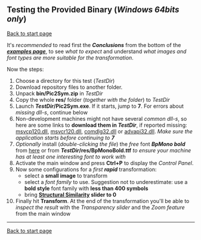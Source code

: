 ## Testing the Provided Binary (*Windows 64bits only*) ##

[Back to start page](../ReadMe.md)

It&#39;s *recommended* to read first the ***Conclusions*** from the bottom of the ***[examples page](results.md)***, to see *what to expect* and understand *what images and font types are more suitable for the transformation*.

Now the steps:
1. Choose a directory for this test (*TestDir*)
2. Download repository files to another folder.
3. Unpack **bin/Pic2Sym.zip** in *TestDir*
4. Copy the whole **res/** folder (*together with the folder*) to *TestDir*
5. Launch ***TestDir*/Pic2Sym.exe**. If it starts, jump to **7**. For errors about *missing dll\-s*, continue below
6. Non\-development machines might not have several *common dll-s*, so here are some links to **download them in *TestDir***, if reported missing: [msvcp120.dll][], [msvcr120.dll][], [comdlg32.dll][] or [advapi32.dll][]. *Make sure the application starts before continuing to **7***
7. *Optionally* install (*double\-clicking the file*) the *free* font ***BpMono bold*** from [here][1] or from  ***TestDir*/res/BpMonoBold.ttf** *to ensure your machine has at least one interesting font to work with*
8. Activate the main window and press **Ctrl\+P** to display the *Control Panel*.
9. Now some configurations for a *first* ***rapid*** transformation:
	- select a **small image** to transform
    - select a *font family* to use. Suggestion not to underestimate: use a **bold style** font family with **less than 400 symbols**
    - bring **[Structural Similarity][] slider to 0**
10. Finally hit **Transform**. At the end of the transformation you&#39;ll be able to *inspect the result* with the *Transparency slider* and the *Zoom feature* from the main window

--------
[Back to start page](../ReadMe.md)

[1]:http://www.dafont.com/bpmono.font
[msvcp120.dll]:http://files.dllworld.org/msvcp120.dll-12.0.21005.1-64bit_3075.zip
[msvcr120.dll]:http://files.dllworld.org/msvcr120.dll-12.0.21005.1-64bit_3122.zip
[comdlg32.dll]:http://files.dllworld.org/comdlg32.dll-6.1.7601.17514-64bit_181.zip
[advapi32.dll]:http://files.dllworld.org/advapi32.dll-6.3.9600.17031-64bit.zip
[Structural Similarity]:https://ece.uwaterloo.ca/~z70wang/research/ssim